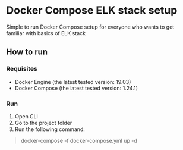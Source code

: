 # Docker Compose ELK stack setup
Simple to run Docker Compose setup for everyone who wants to get familiar with basics of ELK stack

## How to run

### Requisites

- Docker Engine (the latest tested version: 19.03)
- Docker Compose (the latest tested version: 1.24.1)

### Run

1. Open CLI
2. Go to the project folder
2. Run the following command:
> docker-compose -f docker-compose.yml up -d

